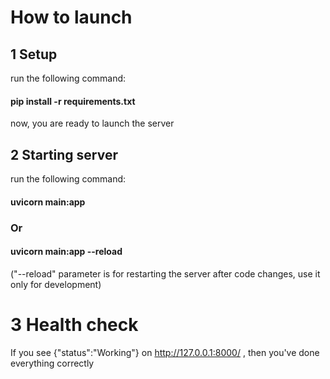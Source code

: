 # How to launch
## 1 Setup
run the following command:
#### pip install -r requirements.txt
now, you are ready to launch the server

## 2 Starting server
run the following command:
#### uvicorn main:app
### Or
#### uvicorn main:app --reload

("--reload" parameter is for restarting the server after code changes, 
use it only for development)


# 3 Health check
If you see 
{"status":"Working"}
on 
http://127.0.0.1:8000/ , then you've done everything correctly
